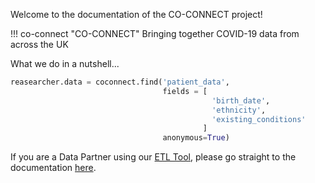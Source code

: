 Welcome to the documentation of the CO-CONNECT project!

!!! co-connect "CO-CONNECT"
    Bringing together COVID-19 data from across the UK

What we do in a nutshell...
```python
reasearcher.data = coconnect.find('patient_data',
                                  fields = [
                                             'birth_date',
                                             'ethnicity',
                                             'existing_conditions'
                                           ]
                                  anonymous=True)
```

If you are a Data Partner using our [ETL Tool](https://github.com/CO-CONNECT/co-connect-tools), please go straight to the documentation [here](/docs/CoConnectTools/About/).

